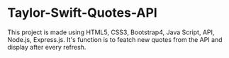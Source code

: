 # Taylor-Swift-Quotes-API

This project is made using HTML5, CSS3, Bootstrap4, Java Script, API, Node.js, Express.js.
It's function is to featch new quotes from the API and display after every refresh.

